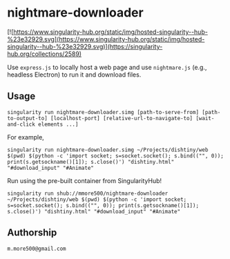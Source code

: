 # nightmare-downloader

[![https://www.singularity-hub.org/static/img/hosted-singularity--hub-%23e32929.svg](https://www.singularity-hub.org/static/img/hosted-singularity--hub-%23e32929.svg)](https://singularity-hub.org/collections/2589)

Use `express.js` to locally host a web page and use `nightmare.js` (e.g., headless Electron) to run it and download files.

## Usage

```
singularity run nightmare-downloader.simg [path-to-serve-from] [path-to-output-to] [localhost-port] [relative-url-to-navigate-to] [wait-and-click elements ...]
```

For example,
```
singularity run nightmare-downloader.simg ~/Projects/dishtiny/web $(pwd) $(python -c 'import socket; s=socket.socket(); s.bind(("", 0)); print(s.getsockname()[1]); s.close()') "dishtiny.html" "#download_input" "#Animate"
```

Run using the pre-built container from SingularityHub!
```
singularity run shub://mmore500/nightmare-downloader ~/Projects/dishtiny/web $(pwd) $(python -c 'import socket; s=socket.socket(); s.bind(("", 0)); print(s.getsockname()[1]); s.close()') "dishtiny.html" "#download_input" "#Animate"
```

## Authorship

`m.more500@gmail.com`

